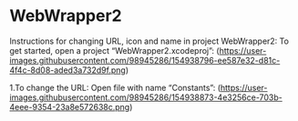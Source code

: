# WebWrapper2

Instructions for changing URL, icon and name in project WebWrapper2:
To get started, open a project “WebWrapper2.xcodeproj”:
(https://user-images.githubusercontent.com/98945286/154938796-ee587e32-d81c-4f4c-8d08-aded3a732d9f.png)


1.To change the URL:
Open file with name “Constants”:
(https://user-images.githubusercontent.com/98945286/154938873-4e3256ce-703b-4eee-9354-23a8e572638c.png)
